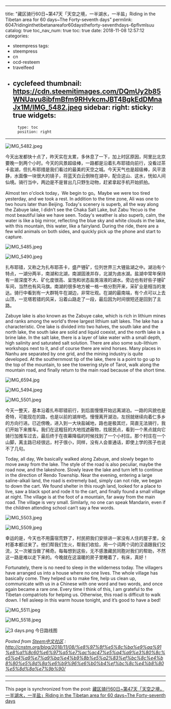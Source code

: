 
---
title: "藏区骑行60日~第47天「天空之境，一半湖水，一半盐」Riding in the Tibetan area for 60 days~The Forty-seventh days"
permlink: 6047ridinginthetibetanareafor60daystheforty-seventhdays-6pflvmlsuu
catalog: true
toc_nav_num: true
toc: true
date: 2018-11-08 12:57:12
categories:
- steempress
tags:
- steempress
- cn
- ocd-resteem
- travelfeed
- cyclefeed
thumbnail: https://cdn.steemitimages.com/DQmUy2b85WNUavu8ibfmBfm9RHvkcmJBT4BgkEdDMnaJx1M/IMG_5482.jpeg
sidebar:
    right:
        sticky: true
widgets:
    -
        type: toc
        position: right
---


![IMG_5482.jpeg](https://cdn.steemitimages.com/DQmUy2b85WNUavu8ibfmBfm9RHvkcmJBT4BgkEdDMnaJx1M/IMG_5482.jpeg)

今天出发都快十点了，昨天实在太累，多休息了一下，加上时区原因，阿里比北京要晚一到两个小时。今天的风景超级棒，一路都是沿着扎布耶错向前行，没看过茶卡盐湖，但扎布耶措是我们看过的最美的天空之城。今天天气也是超级棒，风平浪静，水面像一块很大的镜子，将蓝天白云倒映在湖中，配合这山、这水，恍如人间仙境。骑行当中，两边是不是冒出几只野生动物，赶紧拿起手机开始抓拍。

Almost ten o'clock today，We begin to go。Maybe we were too tired yesterday, and we took a rest. In addition to the time zone, Ali was one to two hours later than Beijing. Today's scenery is superb, all the way along the Zabuye lake, I didn’t see the Chaka Salt Lake, but Zabu Yecuo is the most beautiful lake we have seen. Today's weather is also superb, calm, the water is like a big mirror, reflecting the blue sky and white clouds in the lake, with this mountain, this water, like a fairyland. During the ride, there are a few wild animals on both sides, and quickly pick up the phone and start to capture.

![IMG_5485.jpeg](https://cdn.steemitimages.com/DQma8bz8BgZRDc15K762xx6tLvs8UEPti5PpuJ1KQZWb7ip/IMG_5485.jpeg)

![IMG_5490.jpeg](https://cdn.steemitimages.com/DQmUHXNZdxNPHWhrWhxkEDmaGiURF7yb9CjT8qfVXsMTH8E/IMG_5490.jpeg)

扎布耶错，又称之为扎布耶茶卡，盛产锂矿，位列世界三大锂盐湖之中。湖泊有个特点，一湖分两半，南湖和北湖，南湖固液并存，北湖为卤水湖。盐湖中常年保持有一层深度不大、矿化度很高、呈饱和状态盐类溶液的湖水。旁边也有好些子锂矿车间，当然也有风马旗。南湖的很多地方被一格一格分割开来，采矿业是相当的发达。骑行中看到有一大群牦牛在湖边，非常壮观。在湖的最南端，有个点可以上去山顶，一览塔若错的风采，沿着山路走了一段，最后因为时间很短还是回到了主路。

Zabuye lake is also known as the Zabuye cake, which is rich in lithium mines and ranks among the world's three largest lithium salt lakes. The lake has a characteristic. One lake is divided into two halves, the south lake and the north lake, the south lake are solid and liquid coexist, and the north lake is a brine lake. In the salt lake, there is a layer of lake water with a small depth, high salinity and saturated salt solution. There are also some sub-lithium workshops next to it, and of course there are wind horses. Many places in Nanhu are separated by one grid, and the mining industry is quite developed. At the southernmost tip of the lake, there is a point to go up to the top of the mountain, to see the towering style of Tarot, walk along the mountain road, and finally return to the main road because of the short time.

![IMG_6594.jpg](https://cdn.steemitimages.com/DQmSMvxDNuJjYRCe79PxTpvrVbecb3JbBGH9cL9yeXyMJKi/IMG_6594.jpg)

![IMG_5494.jpeg](https://cdn.steemitimages.com/DQmW51tASvJYnTut8HAqTC3n4wp5trkHfbBsTTq15g23uUQ/IMG_5494.jpeg)

![IMG_5501.jpeg](https://cdn.steemitimages.com/DQmPQbpGHuMS6U7doU2PZx6UYP1WVcHy5zHppCsbeGZZwtR/IMG_5501.jpeg)

今天一整天，基本沿着扎布耶错前行，到后面慢慢开始远离湖泊。一路的风貌也是奇特，可能现在的路，也是以前的湖岸吧。慢慢离开湖泊，左拐就继续向着仁多乡的方向行进。已近傍晚，进入到一大块盐碱地，路也是极其烂，简直无法骑行，我们开始下来推车。我们在这粗狂的大地找遮蔽物，找居民点，看到一个黑点就向它骑行加推车过去，最后终于在夜幕降临的时候找到了一个小村庄。那个村庄在一个山脚，离主路已经很远，村子很小，同样，没有人会普通话，即使上学的孩子也说不了几句。

Today, all day, We basically walked along Zabuye, and slowly began to move away from the lake. The style of the road is also peculiar, maybe the road now, and the lakeshore. Slowly leave the lake and turn left to continue in the direction of Rendo Township. Near the evening, entering a large saline-alkali land, the road is extremely bad, simply can not ride, we began to down the cart. We found shelter in this rough land, looked for a place to live, saw a black spot and rode it to the cart, and finally found a small village at night. The village is at the foot of a mountain, far away from the main road. The village is very small. Similarly, no one can speak Mandarin, even if the children attending school can’t say a few words.

![IMG_5503.jpeg](https://cdn.steemitimages.com/DQmW7u1S6Y8dmFiKRiiov8okDAT8nSaRuJn1EDP72tmcyuR/IMG_5503.jpeg)

![IMG_5509.jpeg](https://cdn.steemitimages.com/DQma1j1aePpfTgZ2jfrM1t6mW8mYD1cvrxuiN8YYv2ki2AZ/IMG_5509.jpeg)

幸运的是，今天也不用露宿荒野了，村民把我们安排进一家没有人住的屋子里，全村基本都过来了。他们帮我们生火，帮我们收拾，用一个词两个词的汉语跟我们交流，又一次被当做了稀奇。每每想到这些，无不感激藏民同胞对我们的帮助，不然这一路是难以走下来的。今晚就在这温暖的房子里睡着了，有床，真好！

Fortunately, there is no need to sleep in the wilderness today. The villagers have arranged us into a house where no one lives. The whole village has basically come. They helped us to make fire, help us clean up, communicate with us in a Chinese with one word and two words, and once again became a rare one. Every time I think of this, I am grateful to the Tibetan compatriots for helping us. Otherwise, this road is difficult to walk down. I fell asleep in this warm house tonight, and it’s good to have a bed!

![IMG_5511.jpeg](https://cdn.steemitimages.com/DQmRHDB3asixQWqfeMuUNeaYshHvCiu2QAkZJkwbKCQLpwp/IMG_5511.jpeg)

![IMG_5518.jpeg](https://cdn.steemitimages.com/DQmZH8udxrckYr5qvenyfWzK5m4jzK3DfaQAxHAjHt86ucT/IMG_5518.jpeg)

![3 days.png](https://cdn.steemitimages.com/DQmZEUBZeKD598BsEVvJBs5HtBmL3V9xMXyeWiSVw8bfdQ9/3%20days.png)
今日路线图

<em>Posted from <a href='http://cnstm.org'>Steem中文社区</a> : http://cnstm.org/blog/2018/11/08/%e8%97%8f%e5%8c%ba%e9%aa%91%e8%a1%8c60%e6%97%a5%e7%ac%ac47%e5%a4%a9%e3%80%8c%e5%a4%a9%e7%a9%ba%e4%b9%8b%e5%a2%83%ef%bc%8c%e4%b8%80%e5%8d%8a%e6%b9%96%e6%b0%b4%ef%bc%8c%e4%b8%80%e5%8d%8a%e7%9b%90/ </em><hr/></center>

- - -

This page is synchronized from the post: [藏区骑行60日~第47天「天空之境，一半湖水，一半盐」Riding in the Tibetan area for 60 days~The Forty-seventh days](https://steemit.com/@iguazi123/6047ridinginthetibetanareafor60daystheforty-seventhdays-6pflvmlsuu)
